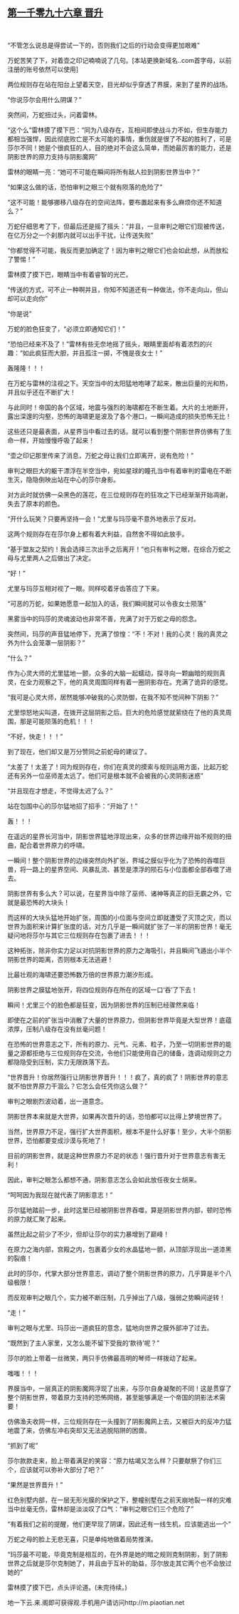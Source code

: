 ## [第一千零九十六章 晋升](https://www.xxbiquge.com/11_11222/9054972.html)
﻿

  “不管怎么说总是得尝试一下的，否则我们之后的行动会变得更加艰难”

  万蛇苦笑了下，对着壶之印记喃喃说了几句。[本站更换新域名..com首字母，以前注册的账号依然可以使用]

  两位规则存在站在阳台上望着天空，目光却似乎穿透了界膜，来到了星界的战场。

  “你说莎尔会用什么阴谋？”

  突然间，万蛇扭过头，问着雷林。

  “这个么”雷林摸了摸下巴：“同为八级存在，互相间即使战斗力不如，但生存能力都相当强悍，因此彻底败亡是不太可能的事情，重伤就是很了不起的胜利了，可是莎尔不同！她是个很疯狂的人，目的绝对不会这么简单，而她最厉害的能力，还是阴影世界的原力支持与阴影魔网”

  雷林的眼睛一亮：“她可不可能在瞬间将所有敌人拉到阴影世界当中？”

  “如果这么做的话，恐怕审判之眼三个就有陨落的危险了”

  “这不可能！能够挪移八级存在的空间法阵，要布置起来有多么麻烦你还不知道么？”

  万蛇仔细思考了下，但最后还是摇了摇头：“并且，一旦审判之眼它们现被传送，在亿万分之一个刹那内就可以出手干扰，让传送失败”

  “你都觉得不可能，我反而更加确定了！因为审判之眼它们也会如此想，从而放松了警惕！”

  雷林摸了摸下巴，眼睛当中有着睿智的光芒。

  “传送的方式，可不止一种啊并且，你知不知道还有一种做法，你不走向山，但山却可以走向你”

  “你是说”

  万蛇的脸色狂变了，“必须立即通知它们！”

  “恐怕已经来不及了！”雷林有些无奈地摇了摇头，眼睛里面却有着浓烈的兴趣：“如此疯狂而大胆，并且孤注一掷，不愧是夜女士！”

  轰隆隆！！！

  在万蛇与雷林的注视之下。天空当中的太阳猛地咆哮了起来，散出巨量的光和热，并且似乎还在不断扩大！

  与此同时！帝国的各个区域，地震与强烈的海啸都在不断生着。大片的土地断开，露出深邃的沟壑，恐怖的海啸更是波及了各个港口，一瞬间造成的损失恐怖无比！

  这些还只是最表面，从星界当中看过去的话。就可以看到整个阴影世界仿佛有了生命一样，开始慢慢呼吸了起来！

  “壶之印记那里传来了消息，万蛇之母让我们立即离开，说有危险！”

  审判之眼巨大的躯干漂浮在半空当中，宛如星球的瞳孔当中有着审判的雷电在不断生灭，隐隐倒映出站在中心的莎尔身影。

  对方此时就仿佛一朵黑色的莲花，在三位规则存在的狂攻之下已经渐渐开始凋谢，失去了原本的颜色。

  “开什么玩笑？只要再坚持一会！”尤里与玛莎毫不意外地表示了反对。

  这两个规则存在在莎尔身上都有着大利益，自然舍不得如此放手。

  “基于盟友之契约！我会选择三次出手之后离开！”也只有审判之眼，在综合万蛇之母与尤里两人之后做出了决定。

  “好！”

  尤里与玛莎互相对视了一眼。同样咬着牙齿答应了下来。

  “可恶的万蛇，如果她愿意一起加入的话，我们瞬间就可以令夜女士陨落”

  黑雾当中的玛莎的灵魂波动也非常不善，充满了对于万蛇之母的怨念。

  突然间，玛莎的声音猛地停下，充满了惊惶：“不！不对！我的心灵！我的真灵之外为什么会笼罩一层阴影？”

  “什么？”

  作为心灵大师的尤里猛地一颤，众多的大脑一起蠕动，探寻向一颗幽暗的规则真灵，在全力观察之下，他的真灵周围同样有着一圈阴影存在。充满了诡异的感觉。

  “我可是心灵大师，居然能够冲破我的心灵防御，在我不知不觉间种下阴影？”

  尤里惊怒地尖叫道，在拨开这层阴影之后。巨大的危险感觉就萦绕在了他的真灵周围，那是可能陨落的危机！！！

  “不好，快走！！！”

  到了现在，他们却又是万分赞同之前蛇母的建议了。

  “太差了！太差了！同为规则存在，你们在真灵的摸索与规则运用方面，比起万蛇还有另外一位巫师差太远了。他们可是根本就不会被我的心灵阴影迷惑”

  “并且现在才想走，不觉得太迟了么？”

  站在包围中心的莎尔猛地招了招手：“开始了！”

  轰！！！

  在遥远的星界长河当中，阴影世界猛地浮现出来，众多的世界边缘开始不规则的扭曲，配合着世界原力的呼啸。

  一瞬间！整个阴影世界的边缘突然向外扩张，界域之膜似乎化为了恐怖的吞噬巨兽，将一路上的星界空间、风暴乱流、甚至是漂浮的陨石与小位面都全部吞噬了进去。

  阴影世界有多么大？可以说，在星界当中除了巫师、诸神等真正的巨无霸之外，它就是最恐怖的大块头！

  而这样的大块头猛地开始扩张，周围的小位面与空间立即就遭受了灭顶之灾，而以世界为面积来计算扩张度的话，对方几乎是一瞬间就扩张了一半的阴影世界！毫无疑问地将莎尔与其它三位规则存在包裹了进去！！！

  这种拓张，除非你实力足以对抗阴影世界的原力之海吸引，并且瞬间飞遁出小半个阴影世界的距离，否则根本无法逃避！

  比最壮观的海啸还要恐怖数万倍的世界原力潮汐形成。

  阴影世界之膜猛地张开，将四位规则存在所在的区域一口‘吞’了下去！

  瞬间！尤里三个的脸色都是狂变，因为阴影世界的压制已经骤然来临！

  即使在之前的扩张当中消散了大量的世界原力，但阴影世界毕竟是大型世界！底蕴浓厚，压制八级存在没有丝毫问题！

  在恐怖的世界意志之下，所有的原力、元气、元素、粒子，乃至一切阴影世界的能量之源都拒绝与三位规则存在交流，令他们只能使用自己的储备，连调动规则之力都隐隐受到压制，实力无限跌落下去。

  “世界晋升！你居然强行让阴影世界晋升！！！疯了，真的疯了！阴影世界的意志就不怕世界原力干涸么？它怎么会任凭你这么做？”

  审判之眼剧烈波动着，出一道意念。

  阴影世界本来就是大世界，如果再次晋升的话，恐怕都可以比得上梦境世界了。

  当然，世界原力不足，强行扩大世界面积，根本不是什么好事！至少，大半个阴影世界，恐怕都要变成沙漠与死地了！

  目前的阴影世界，就是这种世界原力不足的状态！强行晋升对于世界意志有害无利！

  因此，审判之眼怎么都想不通，阴影意志怎么会如此放任夜女士胡来。

  “呵呵因为我现在就代表了阴影意志！”

  莎尔猛地踏前一步，此时这里已经被阴影世界吞噬，算是阴影世界内部，顿时恐怖的原力就汇聚了起来。

  虽然比起之前少了不少，但却让莎尔的实力暴增到了巅峰！

  在原力之海内部，宫殿之内，包裹着少女的水晶猛地一颤，从顶部浮现出一道漆黑的裂痕！

  此时的莎尔，代掌大部分世界意志，调动了整个阴影世界的原力，几乎算是半个八级极限！

  而反观审判之眼几个，实力被不断压制，几乎掉出了八级，强弱之势瞬间逆转！

  “走！”

  审判之眼与尤里、玛莎出一道疯狂的意念，猛地向世界之膜外部冲了过去。

  “既然到了主人家里，又怎么能不留下受我的‘款待’呢？”

  莎尔的脸上带着一丝微笑，两只手仿佛最高明的琴师一样拨动了起来。

  嗤嗤！！！

  界膜当中，一层真正的阴影魔网浮现了出来，与莎尔自身凝聚的不同！这是贯穿了整个阴影世界，带着原力支持的恐怖网络，甚至能够满足一个帝国的阴影法术需要！

  仿佛渔夫收网一样，三位规则存在一头撞到了阴影魔网上去，又被巨大的反冲力猛地震了来，仿佛左冲右突却又无法逃脱陷阱的困兽。

  “抓到了呢”

  莎尔款款走来，脸上带着满足的笑容：“原力枯竭又怎么样？只要献祭了你们三个，应该就可以弥补大部分了吧？”

  “果然是世界晋升！”

  红色别墅内部，在一层无形光膜的保护之下，整幢别墅在之前天崩地裂一样的灾难当中丝毫无伤，雷林却是淡淡叹了口气：“审判之眼它们三个危险了”

  “有着我们之前的提醒，他们更早现了阴谋，因此还有一线生机，应该能逃出一个”

  万蛇之母的脸上无悲无喜，只是单纯地做着局势推演。

  “玛莎最不可能，毕竟克制是相互的，在外界是她的暗之规则克制阴影，到了阴影世界之后就是莎尔克制她了，并且由于互补的助益，莎尔放走其它两个也不会放过她的”

  雷林摸了摸下巴，点头评论道。(未完待续。)

  地一下云.来.阁即可获得观.手机用户请访问http://m.piaotian.net

  
